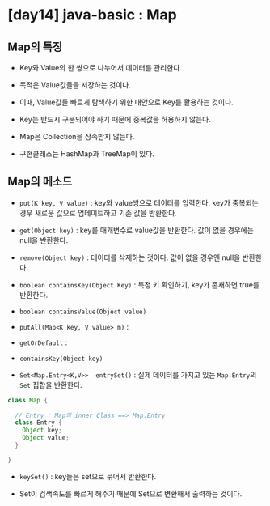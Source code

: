 # [day14] java-basic : Map

## Map의 특징

- Key와 Value의 한 쌍으로 나누어서 데이터를 관리한다. 

- 목적은 Value값들을 저장하는 것이다.

- 이때, Value값들 빠르게 탐색하기 위한 대안으로 Key를 활용하는 것이다. 

- Key는 반드시 구분되어야 하기 때문에 중복값을 허용하지 않는다.

- Map은 Collection을 상속받지 않는다. 

- 구현클래스는 HashMap과 TreeMap이 있다.

## Map의 메소드

- `put(K key, V value)` : key와 value쌍으로 데이터를 입력한다. key가 중복되는 경우 새로운 값으로 업데이트하고 기존 값을 반환한다.

- `get(Object key)` : key를 매개변수로 value값을 반환한다. 값이 없을 경우에는 null을 반환한다.

- `remove(Object key)` : 데이터를 삭제하는 것이다. 값이 없을 경우엔 null을 반환한다.

- `boolean containsKey(Object Key)` : 특정 키 확인하기, key가 존재하면 true를 반환한다.

- `boolean containsValue(Object value)`

- `putAll(Map<K key, V value> m)` : 

- `getOrDefault` : 

- `containsKey(Object key)`

- `Set<Map.Entry<K,V>>	entrySet()` : 실제 데이터를 가지고 있는 `Map.Entry`의 `Set` 집합을 반환한다.

```java
class Map {
  
  // Entry : Map의 inner Class ==> Map.Entry
  class Entry {
    Object key;
    Object value;
  }

}
```

- `keySet()` : key들은 set으로 묶어서 반환한다.

- Set이 검색속도를 빠르게 해주기 때문에 Set으로 변환해서 출력하는 것이다.
